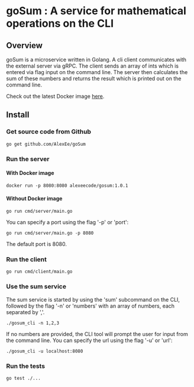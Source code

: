 # goSum : A service for mathematical operations on the CLI

## Overview 

goSum is a microservice written in Golang. A cli client communicates with the external server via gRPC. The client sends an array of ints which is entered via flag input on the command line. The server then calculates the sum of these numbers and returns the result which is printed out on the command line.

Check out the latest Docker image [here](https://cloud.docker.com/repository/docker/alexeecode/gosum).

## Install

### Get source code from Github
```
go get github.com/AlexEe/goSum
```
### Run the server

#### With Docker image
```
docker run -p 8080:8080 alexeecode/gosum:1.0.1
```
#### Without Docker image
```
go run cmd/server/main.go
```
You can specify a port using the flag '-p' or 'port':
```
go run cmd/server/main.go -p 8080
```
The default port is 8080.
### Run the client
```
go run cmd/client/main.go
```
### Use the sum service
The sum service is started by using the 'sum' subcommand on the CLI,
followed by the flag '-n' or 'numbers' with an array of numbers, each
separated by ','.
```
./gosum_cli -n 1,2,3
```
If no numbers are provided, the CLI tool will prompt the user for input from the command line.
You can specify the url using the flag '-u' or 'url':
```
./gosum_cli -u localhost:8080
```
### Run the tests
```
go test ./...
```